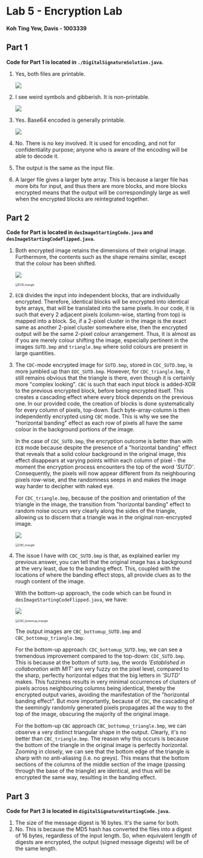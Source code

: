 # Lab 5 - Encryption Lab

#### Koh Ting Yew, Davis - 1003339



## Part 1

**Code for Part 1 is located in `./DigitalSignatureSolution.java`.**



1. Yes, both files are printable.

   ![](Task1Plaintext.png)

2. I see weird symbols and gibberish. It is non-printable.

   ![](\Task1Gibberish.png)

3. Yes. Base64 encoded is generally printable.

   ![](Task1Readable.png)

4. No. There is no key involved. It is used for encoding, and not for confidentiality purpose; anyone who is aware of the encoding will be able to decode it.

5. The output is the same as the input file.

6. A larger file gives a larger byte array. This is because a larger file has more bits for input, and thus there are more blocks, and more blocks encrypted means that the output will be correspondingly large as well when the encrypted blocks are reintegrated together.

   

## Part 2

**Code for Part is located in `desImageStartingCode.java` and `desImageStartingCodeFlipped.java`.**



1. Both encrypted image retains the dimensions of their original image. Furthermore, the contents such as the shape remains similar, except that the colour has been shifted.

   ![](ECB_SUTD.bmp)

   <img src="ECB_triangle.bmp" alt="ECB_triangle" style="zoom:50%;" />

2. `ECB` divides the input into independent blocks, that are individually encrypted. Therefore, identical blocks will be encrypted into identical byte arrays, that will be translated into the same pixels. In our code, it is such that every 2 adjacent pixels (column-wise, starting from top) is mapped into a block. So, if a 2-pixel cluster in the image is the exact same as another 2-pixel cluster somewhere else, then the encrypted output will be the same 2-pixel colour arrangement. Thus, it is almost as if you are merely colour shifting the image, especially pertinent in the images `SUTD.bmp` and `triangle.bmp` where solid colours are present in large quantities. 

3. The `CDC`-mode encrypted image for `SUTD.bmp`, stored in `CDC_SUTD.bmp`, is more jumbled up than `EDC_SUTD.bmp`. However, for `CDC_triangle.bmp`, it still remains obvious that the triangle is there, even though it is certainly more "complex looking". `CBC` is such that each input block is added-XOR to the previous encrypted block, before being encrypted itself. This creates a cascading effect where every block depends on the previous one. In our provided code, the creation of blocks is done systematically for every column of pixels, top-down. Each byte-array-column is then independently encrypted using `CBC` mode. This is why we see the "horizontal banding" effect as each row of pixels all have the same colour in the background portions of the image. 

   In the case of `CDC_SUTD.bmp`, the encryption outcome is better than with `ECB` mode because despite the presence of a "horizontal banding" effect that reveals that a solid colour background in the original image, this effect disappears at varying points within each column of pixel - the moment the encryption process encounters the top of the word *'SUTD'*. Consequently, the pixels will now appear different from its neighbouring pixels row-wise, and the randomness seeps in and makes the image way harder to decipher with naked eye.

   For `CDC_triangle.bmp`, because of the position and orientation of the triangle in the image, the transition from "horizontal banding" effect to random noise occurs very clearly along the sides of the triangle, allowing us to discern that a triangle was in the original non-encrypted image.

   ![](CBC_SUTD.bmp)

   <img src="CBC_triangle.bmp" alt="CBC_triangle" style="zoom:50%;" />

4. The issue I have with `CDC_SUTD.bmp` is that, as explained earlier my previous answer, you can tell that the original image has a background at the very least, due to the banding effect. This, coupled with the locations of where the banding effect stops, all provide clues as to the rough content of the image.

   With the bottom-up approach, the code which can be found in `desImageStartingCodeFlipped.java`, we have:

   ![](CBC_bottomup_SUTD.bmp)

   <img src="CBC_bottomup_triangle.bmp" alt="CBC_bottomup_triangle" style="zoom:50%;" />

   The output images are `CBC_bottomup_SUTD.bmp` and `CBC_bottomup_triangle.bmp`.

   For the bottom-up approach: `CDC_bottomup_SUTD.bmp`, we can see a tremendous improvement compared to the top-down: `CDC_SUTD.bmp`. This is because at the bottom of `SUTD.bmp`, the words *'Established in collaboration with MIT'* are very fuzzy on the pixel level, compared to the sharp, perfectly horizontal edges that the big letters in *'SUTD'* makes. This fuzziness results in very minimal occurrences of clusters of pixels across neighbouring columns being identical, thereby the encrypted output varies, avoiding the manifestation of the "horizontal banding effect". But more importantly, because of `CDC`, the cascading of the seemingly randomly generated pixels propagates all the way to the top of the image, obscuring the majority of the original image.

   For the bottom-up `CBC` approach `CBC_bottomup_triangle.bmp`, we can observe a very distinct triangular shape in the output. Clearly, it's no better than `CBC_triangle.bmp`. The reason why this occurs is because the bottom of the triangle in the original image is perfectly horizontal. Zooming in closely, we can see that the bottom edge of the triangle is sharp with no anti-aliasing (i.e. no greys). This means that the bottom sections of the columns of the middle section of the image (passing through the base of the triangle) are identical, and thus will be encrypted the same way, resulting in the banding effect.
   
   

## Part 3

**Code for Part 3 is located in `digitalSignatureStartingCode.java`.**



1. The size of the message digest is 16 bytes. It's the same for both.
2. No. This is because the MD5 hash has converted the files into a digest of 16 bytes, regardless of the input length. So, when equivalent length of digests are encrypted, the output (signed message digests) will be of the same length.
